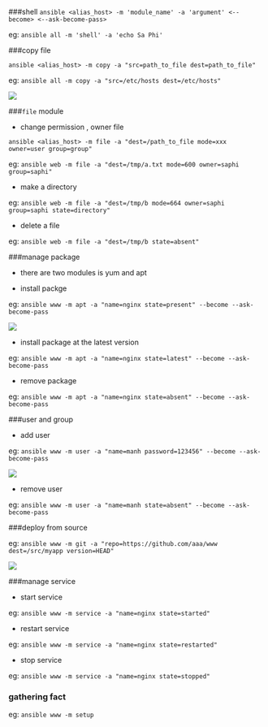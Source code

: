 ###shell
`ansible <alias_host> -m 'module_name' -a 'argument' <--become> <--ask-become-pass>`

eg: `ansible all -m 'shell' -a 'echo Sa Phi'`

###copy file

`ansible <alias_host> -m copy -a "src=path_to_file dest=path_to_file"`

eg: `ansible all -m copy -a "src=/etc/hosts dest=/etc/hosts"`

<img src="http://i.imgur.com/6SPz4XO.png">

###`file` module

- change permission , owner file

`ansible <alias_host> -m file -a "dest=/path_to_file mode=xxx owner=user group=group"`

eg: `ansible web -m file -a "dest=/tmp/a.txt mode=600 owner=saphi group=saphi"`

- make a directory

eg: `ansible web -m file -a "dest=/tmp/b mode=664 owner=saphi group=saphi state=directory"`

- delete a file

eg: `ansible web -m file -a "dest=/tmp/b state=absent"`

###manage package

- there are two modules is yum and apt

- install packge

eg: `ansible www -m apt -a "name=nginx state=present" --become --ask-become-pass`

<img src="http://i.imgur.com/JbrNVZk.png">

- install package at the latest version

eg: `ansible www -m apt -a "name=nginx state=latest" --become --ask-become-pass`

- remove package

eg: `ansible www -m apt -a "name=nginx state=absent" --become --ask-become-pass`

###user and group

- add user

eg: `ansible www -m user -a "name=manh password=123456" --become --ask-become-pass`

<img src="http://i.imgur.com/7gLisGd.png">

- remove user

eg: `ansible www -m user -a "name=manh state=absent" --become --ask-become-pass`

###deploy from source

eg: `ansible www -m git -a "repo=https://github.com/aaa/www dest=/src/myapp version=HEAD"`


<img src="http://i.imgur.com/vlglVnu.png">

###manage service

- start service

eg: `ansible www -m service -a "name=nginx state=started"`

- restart service

eg: `ansible www -m service -a "name=nginx state=restarted"`

- stop service

eg: `ansible www -m service -a "name=nginx state=stopped"`


### gathering fact

eg: `ansible www -m setup`
